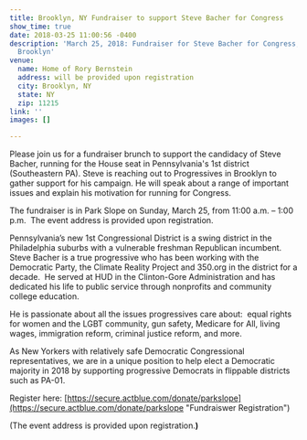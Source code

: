 ```yaml
---
title: Brooklyn, NY Fundraiser to support Steve Bacher for Congress
show_time: true
date: 2018-03-25 11:00:56 -0400
description: 'March 25, 2018: Fundraiser for Steve Bacher for Congress, in Park Slope,
  Brooklyn'
venue:
  name: Home of Rory Bernstein
  address: will be provided upon registration
  city: Brooklyn, NY
  state: NY
  zip: 11215
link: ''
images: []

---
```

Please join us for a fundraiser brunch to support the candidacy of Steve Bacher, running for the House seat in Pennsylvania's 1st district (Southeastern PA). Steve is reaching out to Progressives in Brooklyn to gather support for his campaign. He will speak about a range of important issues and explain his motivation for running for Congress.

The fundraiser is in Park Slope on Sunday, March 25, from 11:00 a.m. – 1:00 p.m.  The event address is provided upon registration.

Pennsylvania’s new 1st Congressional District is a swing district in the Philadelphia suburbs with a vulnerable freshman Republican incumbent.  Steve Bacher is a true progressive who has been working with the Democratic Party, the Climate Reality Project and 350.org in the district for a decade.  He served at HUD in the Clinton-Gore Administration and has dedicated his life to public service through nonprofits and community college education.  

He is passionate about all the issues progressives care about:  equal rights for women and the LGBT community, gun safety, Medicare for All, living wages, immigration reform, criminal justice reform, and more.  

As New Yorkers with relatively safe Democratic Congressional representatives, we are in a unique position to help elect a Democratic majority in 2018 by supporting progressive Democrats in flippable districts such as PA-01.  

Register here: [https://secure.actblue.com/donate/parkslope](https://secure.actblue.com/donate/parkslope "Fundraiswer Registration")

\(The event address is provided upon registration.**)**